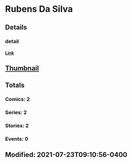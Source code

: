 # Rubens Da Silva 
## Details
### detail
#### [Link](http://marvel.com/comics/creators/13501/rb_silva?utm_campaign=apiRef&utm_source=225578a89fc76f3d20fbffda5d17a88d)
## [Thumbnail](http://i.annihil.us/u/prod/marvel/i/mg/b/40/image_not_available.jpg)
## Totals
### Comics: 2
### Series: 2
### Stories: 2
### Events: 0
## Modified: 2021-07-23T09:10:56-0400